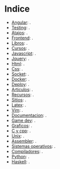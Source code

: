 # Indice

- [Angular](angular.md): .
- [Testing](testing.md): .
- [Atajos](atajos.md): .
- [Frontend](frontend.md): .
- [Libros](libros.md): .
- [Cursos](cursos.md): .
- [Javascript](javascript.md): .
- [Jquery](jquery.md): .
- [Html](html.md): .
- [Css](css.md): .
- [Socket](socket.md): .
- [Docker](docker.md): .
- [Deploy](deploy.md): .
- [Articulos](articulos.md): .
- [Recursos](recursos.md): .
- [Sitios](sitios.md): .
- [Latex](latex.md): .
- [Vim](vim.md): .
- [Documentacion](documentacion.md): .
- [Game dev](game_dev.md): .
- [Graficos](graficos.md): .
- [C y cpp](c_y_cpp.md): .
- [Unix](unix.md): .
- [Assembler](assembler.md): .
- [Sistemas operativos](sistemas_operativos.md): .
- [Compiladores](compiladores.md): .
- [Python](python.md): .
- [Haskell](haskell.md): .
